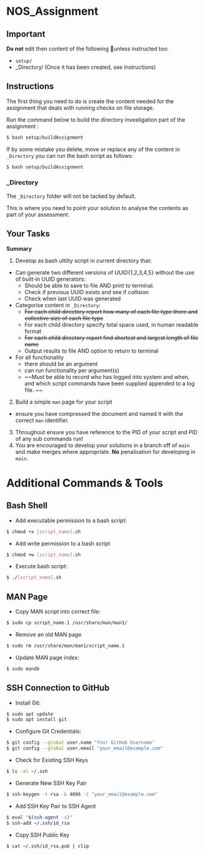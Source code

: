 # NOS_Assignment

## Important

**Do not** edit then content of the following unless instructed too: 
- `setup/`
- _Directory/  (Once it has been created, see Instructions)

## Instructions

The first thing you need to do is create the content needed for the assignment that deals with running checks on file storage. 

Run the command below to build the directory investigation part of the assignment :

```sh
$ bash setup/buildAssignment 
```

If by some mistake you delete, move or replace any of the content in `_Directory` you can run the bash script as follows:

```sh
$ bash setup/buildAssignment 
```

### _Directory

The `_Directory` folder will not be tacked by default. 

This is where you need to point your solution to analyse the contents as part of your assessment.

## Your Tasks

**Summary** 

1. Develop as bash ultilty script in current directory that:
  - Can generate two different versions of UUID{1,2,3,4,5} without the use of built-in UUID generators:
    - Should be able to save to file AND print to terminal.
    - Check if previous UUID exists and see if collision
    - Check when last UUID was generated
  - Categorise content in `_Directory`:
    - ~~For each child directory report how many of each file type there and collective size of each file type~~
    - For each child directory specify total space used, in human readable format
    - ~~For each child directory report find shortest and largest length of file name~~
    - Output results to file AND option to return to terminal
  - For all functionality
    - there should be an argument 
    - can run functionality per argument(s)
    - ~~Must be able to record who has logged into system and when, and which script commands have been supplied appended to a log file. ~~
2. Build a simple `man` page for your script
  -  ensure you have compressed the document and named it with the correct `man` identifier.
3. Throughout ensure you have reference to the PID of your script and PID of any sub commands run!
4. You are encouraged to develop your solutions in a branch off of `main` and make merges where appropriate. **No** penalisation for developing in `main`.

# Additional Commands & Tools

## Bash Shell

- Add executable permission to a bash script: 
```sh
$ chmod +x [script_name].sh
```
- Add write permission to a bash script
```sh
$ chmod +w [script_name].sh
```
- Execute bash script: 
```sh
$ ./[script_name].sh
```

## MAN Page

- Copy MAN script into correct file:
```sh
$ sudo cp script_name.1 /usr/share/man/man1/
```
- Remove an old MAN page
```sh
$ sudo rm /usr/share/man/man1/script_name.1
```
- Update MAN page index:
```sh
$ sudo mandb
```

## SSH Connection to GitHub

- Install Git:
```sh
$ sudo apt update
$ sudo apt install git
```
- Configure Git Credentials:
```sh
$ git config --global user.name "Your GitHub Username"
$ git config --global user.email "your_email@example.com"
```
- Check for Existing SSH Keys
```sh
$ ls -al ~/.ssh
```
- Generate New SSH Key Pair
```sh
$ ssh-keygen -t rsa -b 4096 -C "your_email@example.com"
```
- Add SSH Key Pair to SSH Agent
```sh
$ eval "$(ssh-agent -s)"
$ ssh-add ~/.ssh/id_rsa
```
- Copy SSH Public Key
```sh
$ cat ~/.ssh/id_rsa.pub | clip
```
